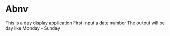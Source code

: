 # Abnv
This is a day display application
First input a date number
The output will be day like Monday - Sunday 
